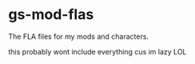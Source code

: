 # gs-mod-flas
The FLA files for my mods and characters.

this probably wont include everything cus im lazy LOL
